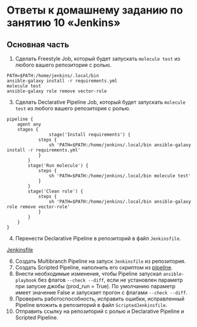 # Ответы к домашнему заданию по занятию 10 «Jenkins»

## Основная часть

1. Сделать Freestyle Job, который будет запускать `molecule test` из любого вашего репозитория с ролью.
```
PATH=$PATH:/home/jenkins/.local/bin
ansible-galaxy install -r requirements.yml
molecule test
ansible-galaxy role remove vector-role
```
3. Сделать Declarative Pipeline Job, который будет запускать `molecule test` из любого вашего репозитория с ролью.
```
pipeline {
    agent any
    stages {
                stage('Install requirements') {
            steps {
                sh 'PATH=$PATH:/home/jenkins/.local/bin ansible-galaxy install -r requirements.yml'
            }
        }
        stage('Run molecule') {
            steps {
                sh 'PATH=$PATH:/home/jenkins/.local/bin molecule test'
            }
        }
        stage('Clean role') {
            steps {
                sh 'PATH=$PATH:/home/jenkins/.local/bin ansible-galaxy role remove vector-role'
            }
        }
    }
}
```
4. Перенести Declarative Pipeline в репозиторий в файл `Jenkinsfile`.

[Jenkinsfile](https://github.com/fedor-metsger/vector-role/blob/main/Jenkinsfile)

6. Создать Multibranch Pipeline на запуск `Jenkinsfile` из репозитория.
7. Создать Scripted Pipeline, наполнить его скриптом из [pipeline](./pipeline).
8. Внести необходимые изменения, чтобы Pipeline запускал `ansible-playbook` без флагов `--check --diff`, если не установлен параметр при запуске джобы (prod_run = True). По умолчанию параметр имеет значение False и запускает прогон с флагами `--check --diff`.
9. Проверить работоспособность, исправить ошибки, исправленный Pipeline вложить в репозиторий в файл `ScriptedJenkinsfile`.
10. Отправить ссылку на репозиторий с ролью и Declarative Pipeline и Scripted Pipeline.

